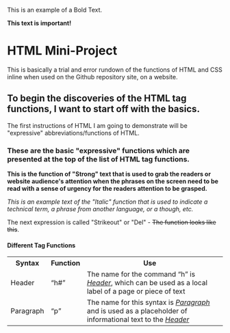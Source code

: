 <!DOCTYPE html>
<html lang=en>
<head>
<link rel="stylesheet" href="mystyle.css">
</head>
<body>
<p><bold>This is an example of a Bold Text.</bold></p>
<p><strong>This text is important!</strong></p>


<h1>HTML Mini-Project</h1>
<p>This is basically a trial and error rundown of the functions of HTML and CSS inline when used on the Github repository site, on a website.</p>

<h2>To begin the discoveries of the HTML tag functions, I want to start off with the basics.</h2>
<p>The first instructions of HTML I am going to demonstrate will be "expressive" abbreviations/functions of HTML.</p>

<h3>These are the basic "expressive" functions which are presented at the top of the list of HTML tag functions.</h3>

<p><strong>This is the function of "Strong" text that is used to grab the readers or website audience's attention when the phrases on the screen need to be read with a sense of urgency for the readers attention to be grasped.</strong></p>

<p><i>This is an example text of the "Italic" function that is used to indicate a technical term, a phrase from another language, or a though, etc.</i></p>

<p>The next expression is called "Strikeout" or "Del" - <del>The function looks like this</del>.</p>

<h4>Different Tag Functions</h4>

<table>
  <tr>
    <th>Syntax</th>
    <th>Function</th>
    <th>Use<th>
  </tr>
  <tr>
    <td>Header</td>
    <td><q>h#</q></td>
    <td>The name for the command <q>h</q> is <i><ins>Header</ins></i>, which can be used as a local label of a page or piece of text
  </tr>
  <tr>
    <td>Paragraph</td>
    <td><q>p</q></td>
    <td>The name for this syntax is <i><ins>Paragraph</ins></i> and is used as a placeholder of informational text to the <i><ins>Header</ins></i>
  </tr>
</table>

